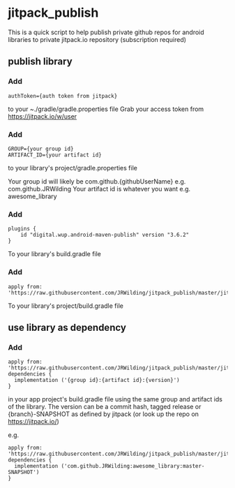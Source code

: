 # jitpack_publish

This is a quick script to help publish private github repos for android libraries to private jitpack.io repository (subscription required)

## publish library

### Add
```
authToken={auth token from jitpack}
```
to your ~./gradle/gradle.properties file
Grab your access token from https://jitpack.io/w/user

### Add
```
GROUP={your group id}
ARTIFACT_ID={your artifact id}
```
to your library's project/gradle.properties file

Your group id will likely be com.github.{githubUserName} e.g. com.github.JRWilding
Your artifact id is whatever you want e.g. awesome_library

### Add
```
plugins {
	id "digital.wup.android-maven-publish" version "3.6.2"
}
```
To your library's build.gradle file

### Add
```
apply from: 'https://raw.githubusercontent.com/JRWilding/jitpack_publish/master/jitpack_publish.gradle'
```
To your library's project/build.gradle file

## use library as dependency

### Add
```
apply from: 'https://raw.githubusercontent.com/JRWilding/jitpack_publish/master/jitpack_publish.gradle'
dependencies {
  implementation ('{group id}:{artifact id}:{version}')
}
```
in your app project's build.gradle file using the same group and artifact ids of the library. The version can be a commit hash, tagged release or {branch}-SNAPSHOT as defined by jitpack (or look up the repo on https://jitpack.io/)

e.g.
```
apply from: 'https://raw.githubusercontent.com/JRWilding/jitpack_publish/master/jitpack_publish.gradle'
dependencies {
  implementation ('com.github.JRWilding:awesome_library:master-SNAPSHOT')
}
```
